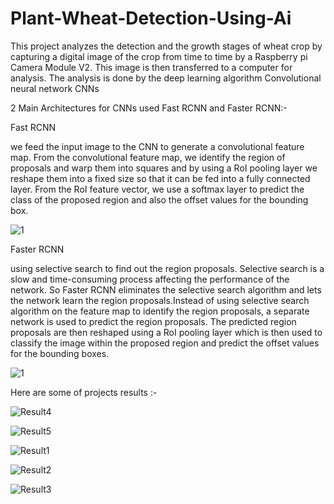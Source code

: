 # Plant-Wheat-Detection-Using-Ai
This project analyzes the detection and the growth stages of wheat crop by capturing a digital image of the crop from time to time by a Raspberry pi Camera Module V2. This image is then transferred to a computer for analysis. The analysis is done by the deep learning algorithm Convolutional neural network CNNs 

2 Main Architectures for CNNs used Fast RCNN and Faster RCNN:-

Fast RCNN 

we feed the input image to the CNN to generate a convolutional feature map. From the convolutional feature map, we identify the region of proposals and warp them into squares and by using a RoI pooling layer we reshape them into a fixed size so that it can be fed into a fully connected layer. From the RoI feature vector, we use a softmax layer to predict the class of the proposed region and also the offset values for the bounding box.

![1](https://user-images.githubusercontent.com/64171873/174430999-fcd30ae7-290b-4da7-9c9c-6587649788ba.jpg)

Faster RCNN

using selective search to find out the region proposals. Selective search is a slow and time-consuming process affecting the performance of the network.
So Faster RCNN eliminates the selective search algorithm and lets the network learn the region proposals.Instead of using selective search algorithm on the feature map to identify the region proposals, a separate network is used to predict the region proposals. The predicted region proposals are then reshaped using a RoI pooling layer which is then used to classify the image within the proposed region and predict the offset values for the bounding boxes.

![1](https://user-images.githubusercontent.com/64171873/174431126-21112094-c23c-4e0c-9f76-80dd3f9ddd5c.png)


Here are some of projects results :- 

![Result4](https://user-images.githubusercontent.com/64171873/174431195-4b0d0c6c-78b3-44f7-9670-7092f2864270.jpg)

![Result5](https://user-images.githubusercontent.com/64171873/174431199-34532c4e-430d-4775-b63b-eb7379616cd1.jpg)

![Result1](https://user-images.githubusercontent.com/64171873/174431200-907e755d-0e38-4f71-bb81-2ebcc1bea384.jpg)

![Result2](https://user-images.githubusercontent.com/64171873/174431202-112dd8a7-b62b-4dfa-acf3-256a77ec335d.jpg)

![Result3](https://user-images.githubusercontent.com/64171873/174431203-5fd16e28-6a03-4dd9-90ed-556b72f84623.jpg)

